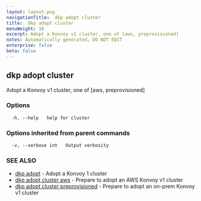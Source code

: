 ```yaml
---
layout: layout.pug
navigationTitle:  dkp adopt cluster
title:  dkp adopt cluster
menuWeight: 10
excerpt: Adopt a Konvoy v1 cluster, one of [aws, preprovisioned]
notes: Automatically generated, DO NOT EDIT
enterprise: false
beta: false
---
```

<!-- vale off -->
<!-- markdownlint-disable -->

## dkp adopt cluster

Adopt a Konvoy v1 cluster, one of [aws, preprovisioned]

### Options

```
  -h, --help   help for cluster
```

### Options inherited from parent commands

```
  -v, --verbose int   Output verbosity
```

### SEE ALSO

* [dkp adopt](/dkp/kommander/2.2/cli/dkp/adopt/)	 - Adopt a Konvoy 1 cluster
* [dkp adopt cluster aws](/dkp/kommander/2.2/cli/dkp/adopt/cluster/aws/)	 - Prepare to adopt an AWS Konvoy v1 cluster
* [dkp adopt cluster preprovisioned](/dkp/kommander/2.2/cli/dkp/adopt/cluster/preprovisioned/)	 - Prepare to adopt an on-prem Konvoy v1 cluster

